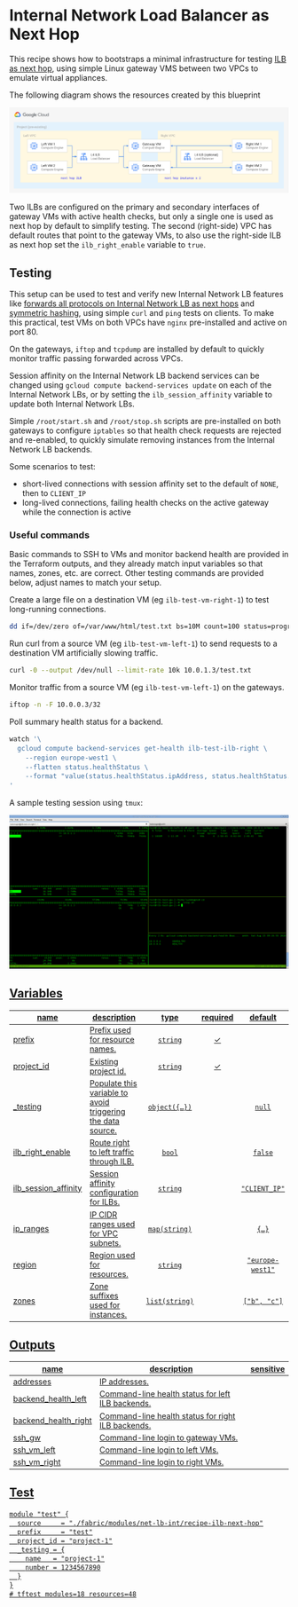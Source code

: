 # Internal Network Load Balancer as Next Hop

This recipe shows how to bootstraps a minimal infrastructure for testing [ILB as next hop](https://cloud.google.com/load-balancing/docs/internal/ilb-next-hop-overview),  using simple Linux gateway VMS between two VPCs to emulate virtual appliances.

The following diagram shows the resources created by this blueprint

![High-level diagram](diagram.png "High-level diagram")

Two ILBs are configured on the primary and secondary interfaces of gateway VMs with active health checks, but only a single one is used as next hop by default to simplify testing. The second (right-side) VPC has default routes that point to the gateway VMs, to also use the right-side ILB as next hop set the `ilb_right_enable` variable to `true`.

## Testing

This setup can be used to test and verify new Internal Network LB features like [forwards all protocols on Internal Network LB as next hops](https://cloud.google.com/load-balancing/docs/internal/ilb-next-hop-overview#all-traffic) and [symmetric hashing](https://cloud.google.com/load-balancing/docs/internal/ilb-next-hop-overview#symmetric-hashing), using simple `curl` and `ping` tests on clients. To make this practical, test VMs on both VPCs have `nginx` pre-installed and active on port 80.

On the gateways, `iftop` and `tcpdump` are installed by default to quickly monitor traffic passing forwarded across VPCs.

Session affinity on the Internal Network LB backend services can be changed using `gcloud compute backend-services update` on each of the Internal Network LBs, or by setting the `ilb_session_affinity` variable to update both Internal Network LBs.

Simple `/root/start.sh` and `/root/stop.sh` scripts are pre-installed on both gateways to configure `iptables` so that health check requests are rejected and re-enabled, to quickly simulate removing instances from the Internal Network LB backends.

Some scenarios to test:

- short-lived connections with session affinity set to the default of `NONE`, then to `CLIENT_IP`
- long-lived connections, failing health checks on the active gateway while the connection is active

### Useful commands

Basic commands to SSH to VMs and monitor backend health are provided in the Terraform outputs, and they already match input variables so that names, zones, etc. are correct. Other testing commands are provided below, adjust names to match your setup.

Create a large file on a destination VM (eg `ilb-test-vm-right-1`) to test long-running connections.

```bash
dd if=/dev/zero of=/var/www/html/test.txt bs=10M count=100 status=progress
```

Run curl from a source VM (eg `ilb-test-vm-left-1`) to send requests to a destination VM artificially slowing traffic.

```bash
curl -0 --output /dev/null --limit-rate 10k 10.0.1.3/test.txt
```

Monitor traffic from a source VM (eg `ilb-test-vm-left-1`) on the gateways.

```bash
iftop -n -F 10.0.0.3/32
```

Poll summary health status for a backend.

```bash
watch '\
  gcloud compute backend-services get-health ilb-test-ilb-right \
    --region europe-west1 \
    --flatten status.healthStatus \
    --format "value(status.healthStatus.ipAddress, status.healthStatus.healthState)" \
'
```

A sample testing session using `tmux`:

<a href="https://raw.githubusercontent.com/terraform-google-modules/cloud-foundation-fabric/master/networking/ilb-next-hop/test_session.png" title="Test session screenshot"><img src="./test_session.png" width="640px" alt="Test session screenshot"></img>
<!-- BEGIN TFDOC -->
## Variables

| name | description | type | required | default |
|---|---|:---:|:---:|:---:|
| [prefix](variables.tf#L48) | Prefix used for resource names. | <code>string</code> | ✓ |  |
| [project_id](variables.tf#L57) | Existing project id. | <code>string</code> | ✓ |  |
| [_testing](variables.tf#L17) | Populate this variable to avoid triggering the data source. | <code title="object&#40;&#123;&#10;  name             &#61; string&#10;  number           &#61; number&#10;  services_enabled &#61; optional&#40;list&#40;string&#41;, &#91;&#93;&#41;&#10;&#125;&#41;">object&#40;&#123;&#8230;&#125;&#41;</code> |  | <code>null</code> |
| [ilb_right_enable](variables.tf#L27) | Route right to left traffic through ILB. | <code>bool</code> |  | <code>false</code> |
| [ilb_session_affinity](variables.tf#L33) | Session affinity configuration for ILBs. | <code>string</code> |  | <code>&#34;CLIENT_IP&#34;</code> |
| [ip_ranges](variables.tf#L39) | IP CIDR ranges used for VPC subnets. | <code>map&#40;string&#41;</code> |  | <code title="&#123;&#10;  left  &#61; &#34;10.0.0.0&#47;24&#34;&#10;  right &#61; &#34;10.0.1.0&#47;24&#34;&#10;&#125;">&#123;&#8230;&#125;</code> |
| [region](variables.tf#L62) | Region used for resources. | <code>string</code> |  | <code>&#34;europe-west1&#34;</code> |
| [zones](variables.tf#L68) | Zone suffixes used for instances. | <code>list&#40;string&#41;</code> |  | <code>&#91;&#34;b&#34;, &#34;c&#34;&#93;</code> |

## Outputs

| name | description | sensitive |
|---|---|:---:|
| [addresses](outputs.tf#L17) | IP addresses. |  |
| [backend_health_left](outputs.tf#L28) | Command-line health status for left ILB backends. |  |
| [backend_health_right](outputs.tf#L38) | Command-line health status for right ILB backends. |  |
| [ssh_gw](outputs.tf#L48) | Command-line login to gateway VMs. |  |
| [ssh_vm_left](outputs.tf#L56) | Command-line login to left VMs. |  |
| [ssh_vm_right](outputs.tf#L64) | Command-line login to right VMs. |  |
<!-- END TFDOC -->
## Test

```hcl
module "test" {
  source     = "./fabric/modules/net-lb-int/recipe-ilb-next-hop"
  prefix     = "test"
  project_id = "project-1"
  _testing = {
    name   = "project-1"
    number = 1234567890
  }
}
# tftest modules=18 resources=48
```
